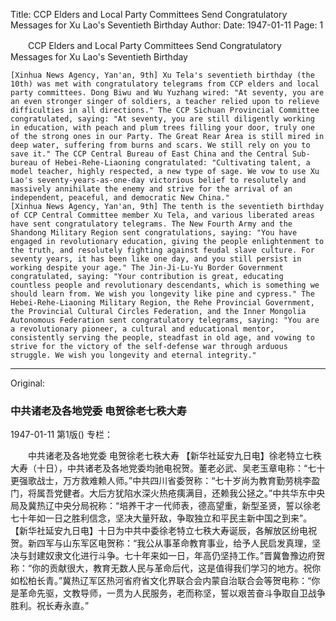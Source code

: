 Title: CCP Elders and Local Party Committees Send Congratulatory Messages for Xu Lao's Seventieth Birthday
Author:
Date: 1947-01-11
Page: 1

　　CCP Elders and Local Party Committees
    Send Congratulatory Messages for Xu Lao's Seventieth Birthday

    [Xinhua News Agency, Yan'an, 9th] Xu Tela's seventieth birthday (the 10th) was met with congratulatory telegrams from CCP elders and local party committees. Dong Biwu and Wu Yuzhang wired: "At seventy, you are an even stronger singer of soldiers, a teacher relied upon to relieve difficulties in all directions." The CCP Sichuan Provincial Committee congratulated, saying: "At seventy, you are still diligently working in education, with peach and plum trees filling your door, truly one of the strong ones in our Party. The Great Rear Area is still mired in deep water, suffering from burns and scars. We still rely on you to save it." The CCP Central Bureau of East China and the Central Sub-bureau of Hebei-Rehe-Liaoning congratulated: "Cultivating talent, a model teacher, highly respected, a new type of sage. We vow to use Xu Lao's seventy-years-as-one-day victorious belief to resolutely and massively annihilate the enemy and strive for the arrival of an independent, peaceful, and democratic New China."
    [Xinhua News Agency, Yan'an, 9th] The tenth is the seventieth birthday of CCP Central Committee member Xu Tela, and various liberated areas have sent congratulatory telegrams. The New Fourth Army and the Shandong Military Region sent congratulations, saying: "You have engaged in revolutionary education, giving the people enlightenment to the truth, and resolutely fighting against feudal slave culture. For seventy years, it has been like one day, and you still persist in working despite your age." The Jin-Ji-Lu-Yu Border Government congratulated, saying: "Your contribution is great, educating countless people and revolutionary descendants, which is something we should learn from. We wish you longevity like pine and cypress." The Hebei-Rehe-Liaoning Military Region, the Rehe Provincial Government, the Provincial Cultural Circles Federation, and the Inner Mongolia Autonomous Federation sent congratulatory telegrams, saying: "You are a revolutionary pioneer, a cultural and educational mentor, consistently serving the people, steadfast in old age, and vowing to strive for the victory of the self-defense war through arduous struggle. We wish you longevity and eternal integrity."



<hr /> 

Original: 


### 中共诸老及各地党委  电贺徐老七秩大寿

1947-01-11
第1版()
专栏：

　　中共诸老及各地党委
    电贺徐老七秩大寿
    【新华社延安九日电】徐老特立七秩大寿（十日），中共诸老及各地党委均驰电祝贺。董老必武、吴老玉章电称：“七十更强歌战士，万方救难赖人师。”中共四川省委贺称：“七十岁尚为教育勤劳桃李盈门，将属吾党健者。大后方犹陷水深火热疮痍满目，还赖我公拯之。”中共华东中央局及冀热辽中央分局祝称：“培养干才一代师表，德高望重，新型圣贤，誓以徐老七十年如一日之胜利信念，坚决大量歼敌，争取独立和平民主新中国之到来”。
    【新华社延安九日电】十日为中共中委徐老特立七秩大寿诞辰，各解放区纷电祝贺。新四军与山东军区电贺称：“我公从事革命教育事业，给予人民启发真理，坚决与封建奴隶文化进行斗争。七十年来如一日，年高仍坚持工作。”晋冀鲁豫边府贺称：“你的贡献很大，教育无数人民与革命后代，这是值得我们学习的地方。祝你如松柏长青。”冀热辽军区热河省府省文化界联合会内蒙自治联合会等贺电称：“你是革命先驱，文教导师，一贯为人民服务，老而称坚，誓以艰苦奋斗争取自卫战争胜利。祝长寿永直。”

